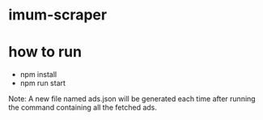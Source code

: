 # imum-scraper

# how to run
- npm install
- npm run start

Note: A new file named ads.json will be generated each time after running the command containing all the fetched ads.

